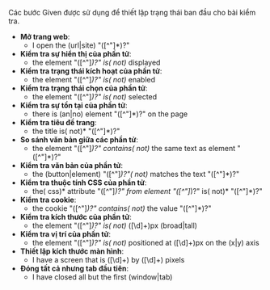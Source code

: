 Các bước Given được sử dụng để thiết lập trạng thái ban đầu cho bài kiểm tra.
- **Mở trang web**:
  - I open the (url|site) "([^"]*)?"
- **Kiểm tra sự hiển thị của phần tử**:
  - the element "([^"]*)?" is( not)* displayed
- **Kiểm tra trạng thái kích hoạt của phần tử**:
  - the element "([^"]*)?" is( not)* enabled
- **Kiểm tra trạng thái chọn của phần tử**:
  - the element "([^"]*)?" is( not)* selected
- **Kiểm tra sự tồn tại của phần tử**:
  - there is (an|no) element "([^"]*)?" on the page
- **Kiểm tra tiêu đề trang**:
  - the title is( not)* "([^"]*)?"
- **So sánh văn bản giữa các phần tử**:
  - the element "([^"]*)?" contains( not)* the same text as element "([^"]*)?"
- **Kiểm tra văn bản của phần tử**:
  - the (button|element) "([^"]*)?"( not)* matches the text "([^"]*)?"
- **Kiểm tra thuộc tính CSS của phần tử**:
  - the( css)* attribute "([^"]*)?" from element "([^"]*)?" is( not)* "([^"]*)?"
- **Kiểm tra cookie**:
  - the cookie "([^"]*)?" contains( not)* the value "([^"]*)?"
- **Kiểm tra kích thước của phần tử**:
  - the element "([^"]*)?" is( not)* ([\d]+)px (broad|tall)
- **Kiểm tra vị trí của phần tử**:
  - the element "([^"]*)?" is( not)* positioned at ([\d]+)px on the (x|y) axis
- **Thiết lập kích thước màn hình**:
  - I have a screen that is ([\d]+) by ([\d]+) pixels
- **Đóng tất cả nhưng tab đầu tiên**:
  - I have closed all but the first (window|tab)
